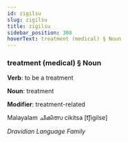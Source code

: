 ```yaml
---
id: zigilsu
slug: zigilsu
title: zigilsu
sidebar_position: 308
hoverText: treatment (medical) § Noun
---
```


### treatment (medical) § Noun

**Verb**: to be a treatment

**Noun**: treatment

**Modifier**: treatment-related

Malayalam ചികിത്സ cikitsa [t͡ʃiɡilsɐ]

*Dravidian Language Family*